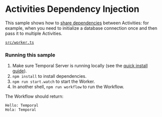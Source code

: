 # Activities Dependency Injection

This sample shows how to [share dependencies](https://docs.temporal.io/application-development/foundations?lang=typescript/#develop-activities) between Activities: for example, when you need to initialize a database connection once and then pass it to multiple Activities.

[`src/worker.ts`](./src/worker.ts)

### Running this sample

1. Make sure Temporal Server is running locally (see the [quick install guide](https://docs.temporal.io/application-development/foundations#run-a-development-cluster)).
2. `npm install` to install dependencies.
3. `npm run start.watch` to start the Worker.
4. In another shell, `npm run workflow` to run the Workflow.

The Workflow should return:

```
Hello: Temporal
Hola: Temporal
```
